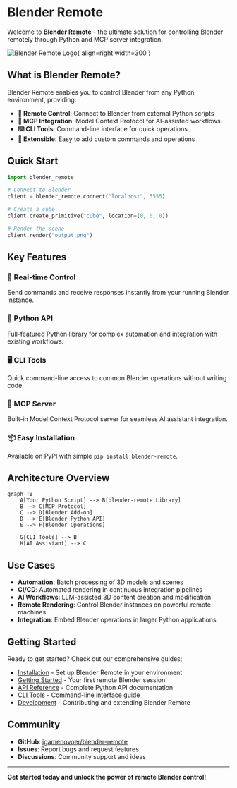 # Blender Remote

Welcome to **Blender Remote** - the ultimate solution for controlling Blender remotely through Python and MCP server integration.

![Blender Remote Logo](img/logo.png){ align=right width=300 }

## What is Blender Remote?

Blender Remote enables you to control Blender from any Python environment, providing:

- **🔌 Remote Control**: Connect to Blender from external Python scripts
- **🤖 MCP Integration**: Model Context Protocol for AI-assisted workflows
- **⌨️ CLI Tools**: Command-line interface for quick operations
- **🔧 Extensible**: Easy to add custom commands and operations

## Quick Start

```python
import blender_remote

# Connect to Blender
client = blender_remote.connect("localhost", 5555)

# Create a cube
client.create_primitive("cube", location=(0, 0, 0))

# Render the scene
client.render("output.png")
```

## Key Features

### 🎯 Real-time Control
Send commands and receive responses instantly from your running Blender instance.

### 🐍 Python API
Full-featured Python library for complex automation and integration with existing workflows.

### 🖥️ CLI Tools
Quick command-line access to common Blender operations without writing code.

### 🔗 MCP Server
Built-in Model Context Protocol server for seamless AI assistant integration.

### 📦 Easy Installation
Available on PyPI with simple `pip install blender-remote`.

## Architecture Overview

```mermaid
graph TB
    A[Your Python Script] --> B[blender-remote Library]
    B --> C[MCP Protocol]
    C --> D[Blender Add-on]
    D --> E[Blender Python API]
    E --> F[Blender Operations]
    
    G[CLI Tools] --> B
    H[AI Assistant] --> C
```

## Use Cases

- **Automation**: Batch processing of 3D models and scenes
- **CI/CD**: Automated rendering in continuous integration pipelines
- **AI Workflows**: LLM-assisted 3D content creation and modification
- **Remote Rendering**: Control Blender instances on powerful remote machines
- **Integration**: Embed Blender operations in larger Python applications

## Getting Started

Ready to get started? Check out our comprehensive guides:

- [Installation](installation.md) - Set up Blender Remote in your environment
- [Getting Started](getting-started.md) - Your first remote Blender session
- [API Reference](api-reference.md) - Complete Python API documentation
- [CLI Tools](cli.md) - Command-line interface guide
- [Development](development.md) - Contributing and extending Blender Remote

## Community

- **GitHub**: [igamenovoer/blender-remote](https://github.com/igamenovoer/blender-remote)
- **Issues**: Report bugs and request features
- **Discussions**: Community support and ideas

---

**Get started today and unlock the power of remote Blender control!**